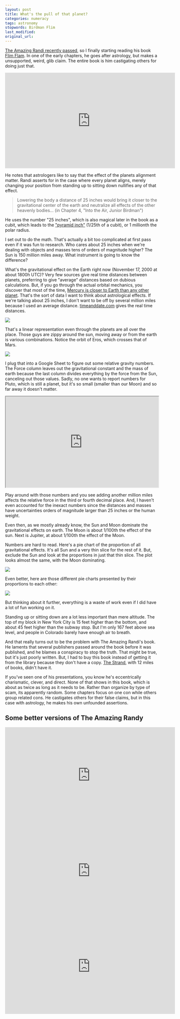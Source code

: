 ```yaml
---
layout: post
title: What's the pull of that planet?
categories: numeracy
tags: astronomy
stopwords: Birdman Flim
last_modified:
original_url:
---
```


[The Amazing Randi recently passed](https://www.rollingstone.com/culture/culture-news/james-randi-obituary-1079316/), so I finally starting reading his book [Flim Flam](https://amzn.to/3kDjWWU). In one of the early chapters, he goes after astrology, but makes a unsupported, weird, glib claim. The entire book is him castigating others for doing just that.

<!--more-->

<div class="youtube">
<iframe width="560" height="315" src="https://www.youtube.com/embed/r70HsEvNRck" frameborder="0" allow="accelerometer; autoplay; clipboard-write; encrypted-media; gyroscope; picture-in-picture" allowfullscreen></iframe>
</div>

He notes that astrologers like to say that the effect of the planets alignment matter. Randi asserts for in the case where every planet aligns, merely changing your position from standing up to sitting down nullifies any of that effect.

> Lowering the body a distance of 25 inches would bring it closer to the gravitational center of the earth and neutralize all effects of the other heavenly bodies... (in Chapter 4, "Into the Air, Junior Birdman")

He uses the number "25 inches", which is also magical later in the book as a cubit, which leads to the ["pyramid inch"](https://en.wikipedia.org/wiki/Pyramid_inch) (1/25th of a cubit), or 1 millionth the polar radius.

I set out to do the math. That's actually a bit too complicated at first pass even if it was fun to research. Who cares about 25 inches when we're dealing with objects and masses tens of orders of magnitude higher? The Sun is 150 million miles away. What instrument is going to know the difference?

What's the gravitational effect on the Earth right now (November 17, 2000 at about 1800h UTC)? Very few sources give real time distances between planets, preferring to give "average" distances based on dubious calculations. But, if you go through the actual orbital mechanics, you discover that most of the time, [Mercury is closer to Earth than any other planet](https://physicstoday.scitation.org/do/10.1063/PT.6.3.20190312a/full/). That's the sort of data I want to think about astrological effects. If we're talking about 25 inches, I don't want to be off by several million miles because I used an average distance. [timeanddate.com](https://www.timeanddate.com/astronomy/planets/distance) gives the real time distances.

![](/images/randi_astrology/timeanddate.png)

That's a linear representation even through the planets are all over the place. Those guys are zippy around the sun, moving away or from the earth is various combinations. Notice the orbit of Eros, which crosses that of Mars.

![](/images/randi_astrology/solar_system.png)

I plug that into a Google Sheet to figure out some relative gravity numbers. The Force column leaves out the gravitational constant and the mass of earth because the last column divides everything by the force from the Sun, canceling out those values. Sadly, no one wants to report numbers for Pluto, which is still a planet, but it's so small (smaller than our Moon) and so far away it doesn't matter.

<div class="center">
<iframe src="https://docs.google.com/spreadsheets/d/e/2PACX-1vQhjBD08iBStX3sv-ySo7Ugl1v9wc9UTd7u9SfSeSj8l0cYi5mupuY-QikNPp4UfeqIg8o63Ij06QTF/pubhtml?gid=0&amp;single=true&amp;widget=true&amp;headers=false&amp" width="100%" height="300"></iframe>
</div>

Play around with those numbers and you see adding another million miles affects the relative force in the third or fourth decimal place. And, I haven't even accounted for the inexact numbers since the distances and masses have uncertainties orders of magnitude larger than 25 inches or the human weight.

Even then, as we mostly already know, the Sun and Moon dominate the gravitational effects on earth. The Moon is about 1/100th the effect of the sun. Next is Jupiter, at about 1/100th the effect of the Moon.

Numbers are hard to read. Here's a pie chart of the proportion of all gravitational effects. It's all Sun and a very thin slice for the rest of it. But, exclude the Sun and look at the proportions in just that thin slice. The plot looks almost the same, with the Moon dominating.

![](/images/randi_astrology/pie_chart.png)

Even better, here are those different pie charts presented by their proportions to each other:

![](/images/randi_astrology/pie_relative.png)

But thinking about it further, everything is a waste of work even if I did have a lot of fun working on it.

Standing up or sitting down are a lot less important than mere altitude. The top of my block in New York City is 15 feet higher than the bottom, and about 45 feet higher than the subway stop. But I'm only 167 feet above sea level, and people in Colorado barely have enough air to breath.

And that really turns out to be the problem with The Amazing Randi's book. He laments that several publishers passed around the book before it was published, and he blames a conspiracy to stop the truth. That might be true, but it's just poorly written. But, I had to buy this book instead of getting it from the library because they don't have a copy. [The Strand](https://www.strandbooks.com), with 12 miles of books, didn't have it.

If you've seen one of his presentations, you know he's eccentrically charismatic, clever, and direct. None of that shows in this book, which is about as twice as long as it needs to be. Rather than organize by type of scam, its apparently random. Some chapters focus on one con while others group related cons. He castigates others for their false claims, but in this case with astrology, he makes his own unfounded assertions.

## Some better versions of The Amazing Randy

<div class="youtube">
<iframe width="560" height="315" src="https://www.youtube.com/embed/lTn0t_7pGZo" frameborder="0" allow="accelerometer; autoplay; clipboard-write; encrypted-media; gyroscope; picture-in-picture" allowfullscreen></iframe>
</div>

<div class="youtube">
<iframe width="560" height="315" src="https://www.youtube.com/embed/qqCJDpNnHNI" frameborder="0" allow="accelerometer; autoplay; clipboard-write; encrypted-media; gyroscope; picture-in-picture" allowfullscreen></iframe>
</div>

<div class="youtube">
<iframe width="560" height="315" src="https://www.youtube.com/embed/LjF1sUZEy2U" frameborder="0" allow="accelerometer; autoplay; clipboard-write; encrypted-media; gyroscope; picture-in-picture" allowfullscreen></iframe>
</div>

